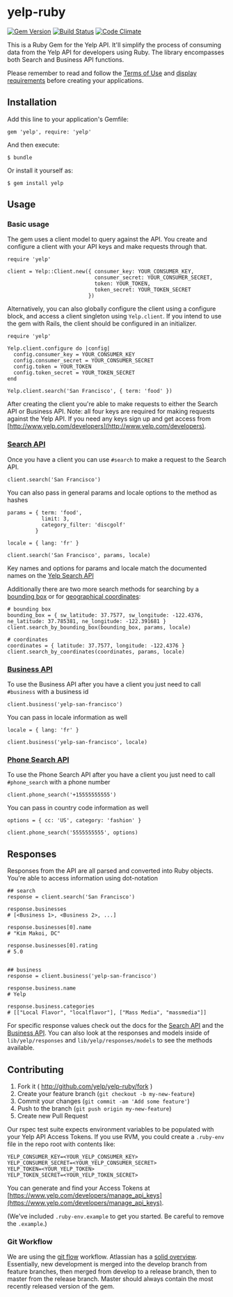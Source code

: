# yelp-ruby

[![Gem Version](https://badge.fury.io/rb/yelp.svg)](http://badge.fury.io/rb/yelp) [![Build Status](https://travis-ci.org/Yelp/yelp-ruby.svg)](https://travis-ci.org/Yelp/yelp-ruby) [![Code Climate](https://codeclimate.com/github/Yelp/yelp-ruby.svg)](https://codeclimate.com/github/Yelp/yelp-ruby)

This is a Ruby Gem for the Yelp API. It'll simplify the process of consuming data from the Yelp API for developers using Ruby. The library encompasses both Search and Business API functions.

Please remember to read and follow the [Terms of Use](http://www.yelp.com/developers/getting_started/api_terms) and [display requirements](http://www.yelp.com/developers/getting_started/display_requirements) before creating your applications.

## Installation

Add this line to your application's Gemfile:

    gem 'yelp', require: 'yelp'

And then execute:

    $ bundle

Or install it yourself as:

    $ gem install yelp

## Usage

### Basic usage

The gem uses a client model to query against the API. You create and configure a client with your API keys and make requests through that.

```
require 'yelp'

client = Yelp::Client.new({ consumer_key: YOUR_CONSUMER_KEY,
                            consumer_secret: YOUR_CONSUMER_SECRET,
                            token: YOUR_TOKEN,
                            token_secret: YOUR_TOKEN_SECRET
                          })
```

Alternatively, you can also globally configure the client using a configure
block, and access a client singleton using `Yelp.client`.  If you intend to
use the gem with Rails, the client should be configured in an initializer.

```
require 'yelp'

Yelp.client.configure do |config|
  config.consumer_key = YOUR_CONSUMER_KEY
  config.consumer_secret = YOUR_CONSUMER_SECRET
  config.token = YOUR_TOKEN
  config.token_secret = YOUR_TOKEN_SECRET
end

Yelp.client.search('San Francisco', { term: 'food' })
```

After creating the client you're able to make requests to either the Search API or Business API. Note: all four keys are required for making requests against the Yelp API. If you need any keys sign up and get access from [http://www.yelp.com/developers](http://www.yelp.com/developers).

### [Search API](http://www.yelp.com/developers/documentation/v2/search_api)

Once you have a client you can use ``#search`` to make a request to the Search API.

```
client.search('San Francisco')
```

You can also pass in general params and locale options to the method as hashes

```
params = { term: 'food',
           limit: 3,
           category_filter: 'discgolf'
         }

locale = { lang: 'fr' }

client.search('San Francisco', params, locale)
```

Key names and options for params and locale match the documented names on the [Yelp Search API](http://www.yelp.com/developers/documentation/v2/search_api)

Additionally there are two more search methods for searching by a [bounding box](http://www.yelp.com/developers/documentation/v2/search_api#searchGBB) or for [geographical coordinates](http://www.yelp.com/developers/documentation/v2/search_api#searchGC):

```
# bounding box
bounding_box = { sw_latitude: 37.7577, sw_longitude: -122.4376, ne_latitude: 37.785381, ne_longitude: -122.391681 }
client.search_by_bounding_box(bounding_box, params, locale)

# coordinates
coordinates = { latitude: 37.7577, longitude: -122.4376 }
client.search_by_coordinates(coordinates, params, locale)
```

### [Business API](http://www.yelp.com/developers/documentation/v2/business)

To use the Business API after you have a client you just need to call ``#business`` with a business id

```
client.business('yelp-san-francisco')
```

You can pass in locale information as well

```
locale = { lang: 'fr' }

client.business('yelp-san-francisco', locale)
```

### [Phone Search API](http://www.yelp.com/developers/documentation/v2/phone_search)

To use the Phone Search API after you have a client you just need to call ``#phone_search`` with a phone number

```
client.phone_search('+15555555555')
```

You can pass in country code information as well

```
options = { cc: 'US', category: 'fashion' }

client.phone_search('5555555555', options)
```

## Responses

Responses from the API are all parsed and converted into Ruby objects. You're able to access information using dot-notation

```
## search
response = client.search('San Francisco')

response.businesses
# [<Business 1>, <Business 2>, ...]

response.businesses[0].name
# "Kim Makoi, DC"

response.businesses[0].rating
# 5.0


## business
response = client.business('yelp-san-francisco')

response.business.name
# Yelp

response.business.categories
# [["Local Flavor", "localflavor"], ["Mass Media", "massmedia"]]
```

For specific response values check out the docs for the [Search API](http://www.yelp.com/developers/documentation/v2/search_api#rValue) and the [Business API](http://www.yelp.com/developers/documentation/v2/business#rValue). You can also look at the responses and models inside of `lib/yelp/responses` and `lib/yelp/responses/models` to see the methods available.

## Contributing

1. Fork it ( http://github.com/yelp/yelp-ruby/fork )
2. Create your feature branch (`git checkout -b my-new-feature`)
3. Commit your changes (`git commit -am 'Add some feature'`)
4. Push to the branch (`git push origin my-new-feature`)
5. Create new Pull Request

Our rspec test suite expects environment variables to be populated with your Yelp API Access Tokens. If you use RVM, you could create a `.ruby-env` file in the repo root with contents like:

```
YELP_CONSUMER_KEY=<YOUR_YELP_CONSUMER_KEY>
YELP_CONSUMER_SECRET=<YOUR_YELP_CONSUMER_SECRET>
YELP_TOKEN=<YOUR_YELP_TOKEN>
YELP_TOKEN_SECRET=<YOUR_YELP_TOKEN_SECRET>
```

You can generate and find your Access Tokens at [https://www.yelp.com/developers/manage_api_keys](https://www.yelp.com/developers/manage_api_keys).

(We've included `.ruby-env.example` to get you started. Be careful to remove the `.example`.)

### Git Workflow

We are using the [git flow](http://nvie.com/posts/a-successful-git-branching-model/)
workflow. Atlassian has a [solid overview](https://www.atlassian.com/git/workflows#!workflow-gitflow).
Essentially, new development is merged into the develop branch from feature
branches, then merged from develop to a release branch, then to master from
the release branch. Master should always contain the most recently released
version of the gem.
